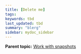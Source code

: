 ```yaml
---
title: [Delete me]
tags:
keywords: tbd
last_updated: tbd
summary: "blerg"
sidebar: mydoc_sidebar
---
```


**Parent topic:** [Work with snapshots](../../admin/backup_restore/overview_snapshot.html)
